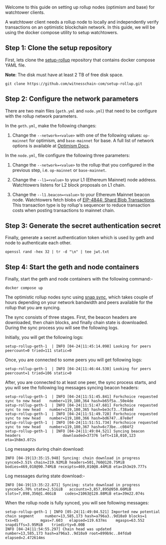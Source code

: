 Welcome to this guide on setting up rollup nodes (optimism and base) for 
watchtower clients.

A watchtower client needs a rollup node to locally and independently 
verify transactions on an optimistic blockchain network. In this guide, 
we will be using the docker compose utility to setup watchtowers.

## Step 1: Clone the setup repository

First, lets clone the 
[setup-rollup](https://github.com/witnesschain-com/setup-rollup) 
repository that contains docker compose YAML file.

**Note**: The disk must have at least 2 TB of free disk space. 

```
git clone https://github.com/witnesschain-com/setup-rollup.git
```

## Step 2: Configure the network parameters

There are two main files (`geth.yml` and `node.yml`) that need to be 
configure with the rollup network parameters.


In the `geth.yml`, make the following changes:

1. Change the `--network=<value>` with one of the following values: 
   `op-mainnet` for optimism, and `base-mainnet` for base.  A full list 
   of network options is available at [Optimism 
   Docs](https://docs.optimism.io/builders/node-operators/management/configuration#network).

In the `node.yml`, file configure the following three parameters:

1. Change the `--network=<value>` to the rollup that you configured in 
   the previous step, i.e. `op-mainnet` or `base-mainnet`.

2. Change the `--l1=<value>` to your L1 (Ethereum Mainnet) node address. 
   Watchtowers listens for L2 block proposals on L1 chain.

3. Change the `--l1.beacon=<value>` to your Ethereum Mainnet beacon 
   node. Watchtowers fetch blobs of [EIP-4844: Shard Blob 
   Transactions](https://eips.ethereum.org/EIPS/eip-4844). This 
   transaction type is by rollup's sequencer to reduce transaction costs 
   when posting transactions to mainnet chain.

## Step 3: Generate the secret authentication secret

Finally, generate a secret authentication token which is used by geth 
and node to authenticate each other.
```
openssl rand -hex 32 | tr -d "\n" | tee jwt.txt
```

## Step 4: Start the geth and node containers

Finally, start the geth and node containers with the following command:-
```
docker compose up
```

The optimistic rollup nodes sync using [snap 
sync](https://docs.optimism.io/builders/node-operators/management/snap-sync), 
which takes couple of hours depending on your network bandwidth and 
peers available for the rollup that you are syncing. 

The sync consists of three stages. First, the beacon headers are 
downloaded, then chain blocks, and finally chain state is downloaded. 
During the sync process you will see the following logs.

Initially, you will get the following logs:
```
setup-rollup-geth-1  | INFO [04-24|11:45:14.098] Looking for peers                        peercount=0 tried=111 static=0
```

Once, you are connected to some peers you will get following logs:
```
setup-rollup-geth-1  | INFO [04-24|11:46:44.530] Looking for peers                        peercount=1 tried=106 static=0
```

After, you are connected to at least one peer, the sync process starts, 
and you will see the following log messages syncing beacon headers:
```
setup-rollup-geth-1  | INFO [04-24|11:51:45.841] Forkchoice requested sync to new head    number=119,180,364 hash=b65f5a..50e4de
setup-rollup-geth-1  | INFO [04-24|11:51:47.681] Forkchoice requested sync to new head    number=119,180,365 hash=be3cf3..f38a4d
setup-rollup-geth-1  | INFO [04-24|11:51:49.728] Forkchoice requested sync to new head    number=119,180,366 hash=bd6747..87e8ef
setup-rollup-geth-1  | INFO [04-24|11:51:51.734] Forkchoice requested sync to new head    number=119,180,367 hash=6c73be..c084f2
setup-rollup-geth-1  | INFO [04-24|11:49:04.521] Syncing beacon headers                   downloaded=37376 left=118,010,123 eta=1h8m3.072s
```

Log messages during chain download:
```
INFO [04-19|13:35:15.948] Syncing: chain download in progress      synced=3.51% chain=219.92MiB headers=501,760@120.75MiB bodies=469,010@90.74MiB receipts=469,010@8.44MiB eta=1h3m19.777s
```

Log messages during state download:-
```
INFO [04-19|13:35:22.871] Syncing: state download in progress      synced=5.70% state=2.51GiB   accounts=3,857,895@950.66MiB slots=7,098,356@1.46GiB    codes=21063@128.88MiB eta=39m22.074s
```

When the rollup node is fully synced, you will see following messages:
```
setup-rollup-geth-1 | INFO [05-24|11:49:04.521] Imported new potential chain segment     number=13,585,173 hash=a796a3..9d10a9 blocks=1          txs=65          mgas=7.603   elapsed=119.637ms    mgasps=63.552  snapdiffs=3.95MiB    triedirty=0.00B
INFO [04-24|11:54:55.297] Chain head was updated                   number=13,585,173 hash=a796a3..9d10a9 root=899b9c..84fda0 elapsed=2.472614ms
```
